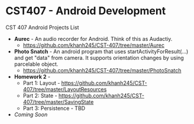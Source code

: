 CST407 - Android Development
=======

CST 407 Android Projects List
  - **Aurec**        - An audio recorder for Android. Think of this as Audactiy.
    * https://github.com/khanh245/CST-407/tree/master/Aurec
  - **Photo Snatch** - An android program that uses startActivityForResult(...) and get "data" from camera. It supports orientation                              changes by using parcelable object.
    * https://github.com/khanh245/CST-407/tree/master/PhotoSnatch
  - **Homework 2**   - 
    * Part 1: Layout - https://github.com/khanh245/CST-407/tree/master/LayoutResources
    * Part 2: State - https://github.com/khanh245/CST-407/tree/master/SavingState
    * Part 3: Persistence - TBD
  - *Coming Soon*
